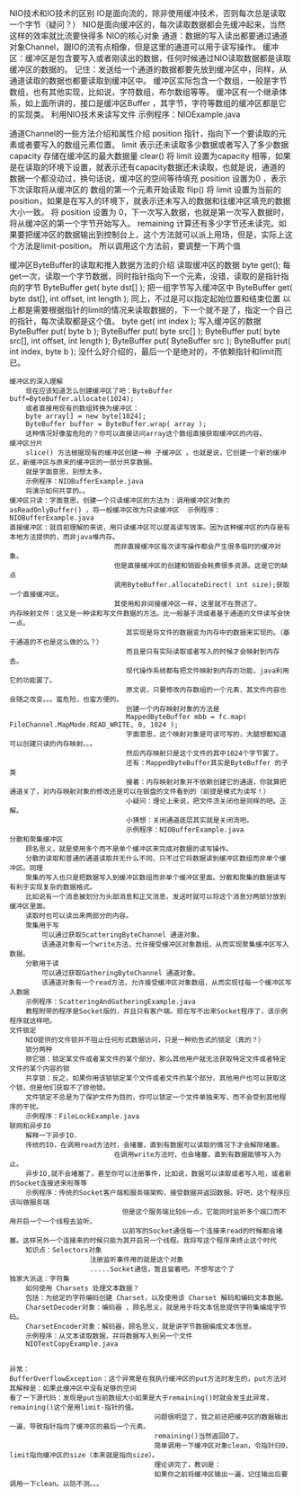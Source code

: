 NIO技术和IO技术的区别
IO是面向流的，除非使用缓冲技术，否则每次总是读取一个字节（疑问？）
NIO是面向缓冲区的，每次读取数据都会先缓冲起来，当然这样的效率就比流要快得多
NIO的核心对象
通道：数据的写入读出都要通过通道对象Channel，跟IO的流有点相像，但是这里的通道可以用于读写操作。
缓冲区：缓冲区是包含要写入或者刚读出的数据，任何时候通过NIO读取数据都是读取缓冲区的数据的。
记住：发送给一个通道的数据都要先放到缓冲区中，同样，从通道读取的数据也都要读取到缓冲区中。
缓冲区实际包含一个数组，一般是字节数组，也有其他实现，比如说，字符数组，布尔数组等等。
缓冲区有一个继承体系，如上面所讲的，接口是缓冲区Buffer ，其字节，字符等数组的缓冲区都是它的实现类。
利用NIO技术来读写文件
示例程序：NIOExample.java




通道Channel的一些方法介绍和属性介绍
position  指针，指向下一个要读取的元素或者要写入的数组元素位置。
limit  表示还未读取多少数据或者写入了多少数据
capacity  存储在缓冲区的最大数据量
clear()    将 limit 设置为capacity 相等，如果是在读取的环境下设置，就表示还有capacity数据还未读取，也就是说，通道的数据一个都没动过，换句话说，缓冲区的空间等待填充
				position 设置为0 ，表示下次读取将从缓冲区的 数组的第一个元素开始读取
flip()       将 limit 设置为当前的position，如果是在写入的环境下，就表示还未写入的数据和往缓冲区填充的数据大小一致。
				将 position 设置为 0，下一次写入数据，也就是第一次写入数据时，将从缓冲区的第一个字节开始写入。
remaining  计算还有多少字节还未读完。如果要把缓冲区的数据输出到控制台上，这个方法就可以派上用场，但是，实际上这个方法是limit-position。
					所以调用这个方法前，要调整一下两个值
				
				
				
				
缓冲区ByteBuffer的读取和推入数据方法的介绍
读取缓冲区的数据
    byte get();    									每get一次，读取一个字节数据，同时指针指向下一个元素，没错，读取的是指针指向的字节
    ByteBuffer get( byte dst[] );		把一组字节写入缓冲区中
    ByteBuffer get( byte dst[], int offset, int length );  同上，不过是可以指定起始位置和结束位置
    以上都是需要根据指针的limit的情况来读取数据的，下一个就不是了，指定一个自己的指针，每次读取都是这个值。
    byte get( int index );
 写入缓冲区的数据
     ByteBuffer put( byte b );
    ByteBuffer put( byte src[] );
    ByteBuffer put( byte src[], int offset, int length );
    ByteBuffer put( ByteBuffer src );
    ByteBuffer put( int index, byte b );
    没什么好介绍的，最后一个是绝对的，不依赖指针和limit而已。
    
    
    
    缓冲区的深入理解
	    现在应该知道怎么创建缓冲区了吧：ByteBuffer buff=ByteBuffer.allocate(1024);
	    或者直接用现有的数组转换为缓冲区：
	    byte array[] = new byte[1024];
		ByteBuffer buffer = ByteBuffer.wrap( array );
		这种情况好像蛮危险的？你可以直接访问array这个数组直接获取缓冲区的内容。
	缓冲区分片
		slice() 方法根据现有的缓冲区创建一种 子缓冲区 。也就是说，它创建一个新的缓冲区，新缓冲区与原来的缓冲区的一部分共享数据。
		就是字面意思，别想太多。
		示例程序：NIOBufferExample.java
		将演示如何共享的。。
    缓冲区只读：字面意思，创建一个只读缓冲区的方法为：调用缓冲区对象的asReadOnlyBuffer() ，将一般缓冲区改为只读缓冲区  示例程序：NIOBufferExample.java
    直接缓冲区：就目前理解的来说，用只读缓冲区可以提高读写效率。因为这种缓冲区的内存是有本地方法提供的，而非java堆内存。
    						  而非直接缓冲区每次读写操作都会产生很多临时的缓冲对象。
    						  但是直接缓冲区的创建和销毁会耗费很多资源。这是它的缺点
    						  调用ByteBuffer.allocateDirect( int size);获取一个直接缓冲区。
    						  其使用和非间接缓冲区一样，这里就不在赘述了。
    内存映射文件：这又是一种读和写文件数据的方法。比一般基于流或者基于通道的文件读写会快一点。
    					  		 其实现是将文件的数据变为内存中的数据来实现的。（基于通道的不也是这么做的么？）
    					  		 而且是只有实际读取或者写入的时候才会映射到内存去。
    					  		 现代操作系统都有把文件映射到内存的功能，java利用它的功能罢了。
    					  		 原文说，只要修改内存数组的一个元素，其文件内容也会随之改变。。。蛮危险，也蛮方便的。
    					  		 创建一个内存映射对象的方法是
    					  		 MappedByteBuffer mbb = fc.map( FileChannel.MapMode.READ_WRITE, 0, 1024 );
    					  		 字面意思，这个映射对象是可读可写的，大腿想都知道可以创建只读的内存映射。。。
    					  		 然后内存映射只是这个文件的其中1024个字节罢了。
    					  		 还有：MappedByteBuffer其实是ByteBuffer 的子类
    					  		 接着：内存映射对象并不依赖创建它的通道，你就算把通道关了，对内存映射对象的修改还是可以在银盘的文件看到的（前提是模式为读写！）
    					  		 小疑问：理论上来说，把文件流关闭也是同样的吧。正解。
    					  		 小猜想：关闭通道底层其实就是关闭流吧。
    					  		 示例程序：NIOBufferExample.java
    分散和聚集缓冲区
    	顾名思义，就是使用多个而不是单个缓冲区来完成对数据的读写操作。
    	分散的读取和普通的通道读取并无什么不同，只不过它将数据读到缓冲区数组而非单个缓冲区。同理
    	聚集的写入也只是把数据写入到缓冲区数组而非单个缓冲区里面。分散和聚集的数据读写有利于实现复杂的数据格式。
    	比如说有一个消息被划分为头部消息和正文消息，发送时就可以将这个消息分两部分放到缓冲区里面。
    	读取时也可以读出来两部分的内容。
    	聚集用于写
    		可以通过获取ScatteringByteChannel 通道对象。
    		该通道对象有一个write方法，允许接受缓冲区对象数组，从而实现聚集缓冲区写入数据。
    	分散用于读
    		可以通过获取GatheringByteChannel 通道对象。
    		该通道对象有一个read方法，允许接受缓冲区对象数组，从而实现往每一个缓冲区写入数据
    	示例程序：ScatteringAndGatheringExample.java
    	教程附带的程序是Socket版的，并且只有客户端。现在写不出来Socket程序了，该示例程序就这样吧。
    文件锁定
    	NIO提供的文件锁并不阻止任何形式数据访问，只是一种劝告式的锁定（真的？）
    	锁分两种
    	排它锁：锁定某文件或者某文件的某个部分，那么其他用户就无法获取特定文件或者特定文件的某个内容的锁
    	共享锁：反之，如果你用该锁锁定某个文件或者文件的某个部分，其他用户也可以获取这个锁，但是他们获取不了排他锁。
    	文件锁定不总是为了保护文件为目的，你可以锁定一个文件单独来写，而不会受到其他程序的干扰。
    	示例程序：FileLockExample.java
    联网和异步IO
     	解释一下异步IO.
     	传统的IO，在调用read方法时，会堵塞，直到有数据可以读取的情况下才会解除堵塞。
     						  在调用write方法时，也会堵塞，直到有数据能够写入为止。
		异步IO,就不会堵塞了，甚至你可以注册事件，比如说，数据可以读取或者写入啦，或者新的Socket连接进来啦等等
		示例程序：传统的Socket客户端和服务端架构，接受数据并返回数据。好吧，这个程序应该叫做服务端
								但是这个服务端比较6一点，它能同时监听多个端口而不用开启一个一个线程去监听。
								以前写的Socket通信每一个连接来read的时候都会堵塞。这样另外一个连接来的时候只能为其开启另一个线程。我将写这个程序来终止这个时代
		知识点：Selectors对象
						注册监听事件用的就是这个对象
						.....Socket通信，暂且留着吧。不想写这个了
	独家大派送：字符集
		如何使用 Charsets 处理文本数据？
		包括：为给定的字符编码创建 Charset，以及使用该 Charset 解码和编码文本数据。
		CharsetDecoder对象：编码器 ，顾名思义，就是用于将文本信息提供字符集编成字节码。
		CharsetEncoder对象：解码器，顾名思义，就是讲字节数据编成文本信息。
		示例程序：从文本读取数据，并将数据写入到另一个文件
		NIOTextCopyExample.java
								    	
    					  		 
    异常：
    BufferOverflowException：这个异常是在我执行缓冲区的put方法时发生的，put方法对其解释是：如果此缓冲区中没有足够的空间
    看了一下源代码：发现是put当前数组大小如果是大于remaining()时就会发生此异常，remaining()这个是用limit-指针的值。
    									问题很明显了，我之前还把缓冲区的数据输出一遍，导致指针指向了缓冲区的最后一个元素。
    									remaining()当然返回0了。
    									简单调用一下缓冲区对象clean，令指针归0，limit指向缓冲区的size（本来就是指向size）。
    									理论讲完了，教训是：
    									如果你之前将缓冲区输出一遍，记住输出后要调用一下clean。以防不测。。。
    									
    
    
